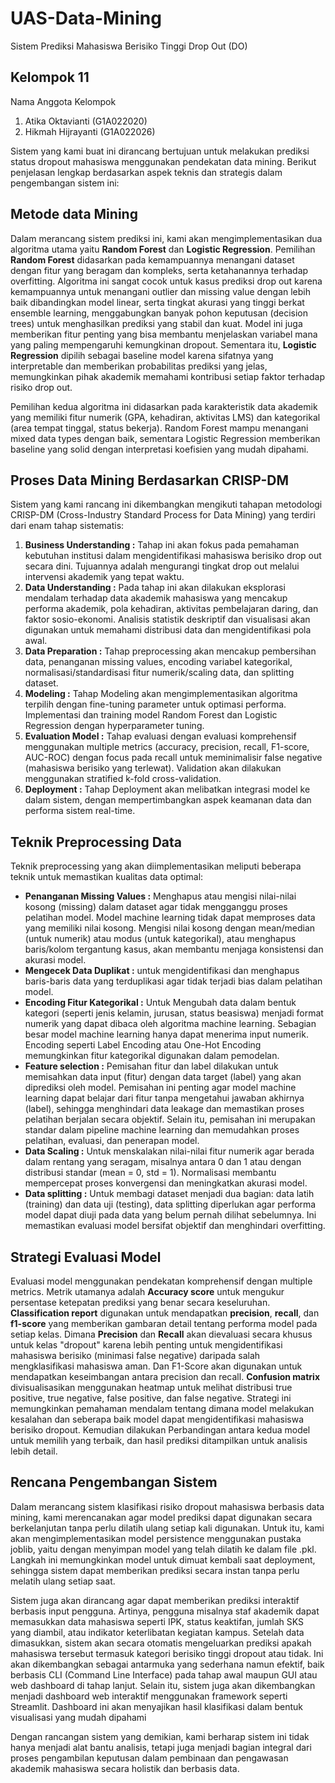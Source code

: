 # UAS-Data-Mining
Sistem Prediksi Mahasiswa Berisiko Tinggi Drop Out (DO)

## Kelompok 11
Nama Anggota Kelompok
1. Atika Oktavianti (G1A022020)
2. Hikmah Hijrayanti (G1A022026)

Sistem yang kami buat ini dirancang bertujuan untuk melakukan prediksi status dropout mahasiswa menggunakan pendekatan data mining. Berikut penjelasan lengkap berdasarkan aspek teknis dan strategis dalam pengembangan sistem ini:

## Metode data Mining
Dalam merancang sistem prediksi ini, kami akan mengimplementasikan dua algoritma utama yaitu **Random Forest** dan **Logistic Regression**. Pemilihan **Random Forest** didasarkan pada kemampuannya menangani dataset dengan fitur yang beragam dan kompleks, serta ketahanannya terhadap overfitting. Algoritma ini sangat cocok untuk kasus prediksi drop out karena kemampuannya untuk menangani outlier dan missing value dengan lebih baik dibandingkan model linear, serta tingkat akurasi yang tinggi berkat ensemble learning, menggabungkan banyak pohon keputusan (decision trees) untuk menghasilkan prediksi yang stabil dan kuat. Model ini juga memberikan fitur penting yang bisa membantu menjelaskan variabel mana yang paling mempengaruhi kemungkinan dropout. Sementara itu, **Logistic Regression** dipilih sebagai baseline model karena sifatnya yang interpretable dan memberikan probabilitas prediksi yang jelas, memungkinkan pihak akademik memahami kontribusi setiap faktor terhadap risiko drop out.

Pemilihan kedua algoritma ini didasarkan pada karakteristik data akademik yang memiliki fitur numerik (GPA, kehadiran, aktivitas LMS) dan kategorikal (area tempat tinggal, status bekerja). Random Forest mampu menangani mixed data types dengan baik, sementara Logistic Regression memberikan baseline yang solid dengan interpretasi koefisien yang mudah dipahami.

## Proses Data Mining Berdasarkan CRISP-DM
Sistem yang kami rancang ini dikembangkan mengikuti tahapan metodologi CRISP-DM (Cross-Industry Standard Process for Data Mining) yang terdiri dari enam tahap sistematis:

1. **Business Understanding :** Tahap ini akan fokus pada pemahaman kebutuhan institusi dalam mengidentifikasi mahasiswa berisiko drop out secara dini. Tujuannya adalah mengurangi tingkat drop out melalui intervensi akademik yang tepat waktu.
2. **Data Understanding :** Pada tahap ini akan dilakukan eksplorasi mendalam terhadap data akademik mahasiswa yang mencakup performa akademik, pola kehadiran, aktivitas pembelajaran daring, dan faktor sosio-ekonomi. Analisis statistik deskriptif dan visualisasi akan digunakan untuk memahami distribusi data dan mengidentifikasi pola awal.
3. **Data Preparation :** Tahap preprocessing akan mencakup pembersihan data, penanganan missing values, encoding variabel kategorikal, normalisasi/standardisasi fitur numerik/scaling data, dan splitting dataset.
4. **Modeling :** Tahap Modeling akan mengimplementasikan algoritma terpilih dengan fine-tuning parameter untuk optimasi performa. Implementasi dan training model Random Forest dan Logistic Regression dengan hyperparameter tuning.
5. **Evaluation Model :** Tahap evaluasi dengan evaluasi komprehensif menggunakan multiple metrics (accuracy, precision, recall, F1-score, AUC-ROC) dengan focus pada recall untuk meminimalisir false negative (mahasiswa berisiko yang terlewat). Validation akan dilakukan menggunakan stratified k-fold cross-validation.
6. **Deployment :** Tahap Deployment akan melibatkan integrasi model ke dalam sistem, dengan mempertimbangkan aspek keamanan data dan performa sistem real-time.

## Teknik Preprocessing Data
Teknik preprocessing yang akan diimplementasikan meliputi beberapa teknik untuk memastikan kualitas data optimal:

* **Penanganan Missing Values :** Menghapus atau mengisi nilai-nilai kosong (missing) dalam dataset agar tidak mengganggu proses pelatihan model. Model machine learning tidak dapat memproses data yang memiliki nilai kosong. Mengisi nilai kosong dengan mean/median (untuk numerik) atau modus (untuk kategorikal), atau menghapus baris/kolom tergantung kasus, akan membantu menjaga konsistensi dan akurasi model.
* **Mengecek Data Duplikat :** untuk mengidentifikasi dan menghapus baris-baris data yang terduplikasi agar tidak terjadi bias dalam pelatihan model.
* **Encoding Fitur Kategorikal :** Untuk Mengubah data dalam bentuk kategori (seperti jenis kelamin, jurusan, status beasiswa) menjadi format numerik yang dapat dibaca oleh algoritma machine learning. Sebagian besar model machine learning hanya dapat menerima input numerik. Encoding seperti Label Encoding atau One-Hot Encoding memungkinkan fitur kategorikal digunakan dalam pemodelan.
* **Feature selection :** Pemisahan fitur dan label dilakukan untuk memisahkan data input (fitur) dengan data target (label) yang akan diprediksi oleh model. Pemisahan ini penting agar model machine learning dapat belajar dari fitur tanpa mengetahui jawaban akhirnya (label), sehingga menghindari data leakage dan memastikan proses pelatihan berjalan secara objektif. Selain itu, pemisahan ini merupakan standar dalam pipeline machine learning dan memudahkan proses pelatihan, evaluasi, dan penerapan model.
* **Data Scaling :** Untuk menskalakan nilai-nilai fitur numerik agar berada dalam rentang yang seragam, misalnya antara 0 dan 1 atau dengan distribusi standar (mean = 0, std = 1). Normalisasi membantu mempercepat proses konvergensi dan meningkatkan akurasi model.
* **Data splitting :** Untuk membagi dataset menjadi dua bagian: data latih (training) dan data uji (testing), data splitting diperlukan agar performa model dapat diuji pada data yang belum pernah dilihat sebelumnya. Ini memastikan evaluasi model bersifat objektif dan menghindari overfitting.

## Strategi Evaluasi Model
Evaluasi model menggunakan pendekatan komprehensif dengan multiple metrics. Metrik utamanya adalah **Accuracy score** untuk mengukur persentase ketepatan prediksi yang benar secara keseluruhan. **Classification report** digunakan untuk mendapatkan **precision**, **recall**, dan **f1-score** yang memberikan gambaran detail tentang performa model pada setiap kelas. Dimana **Precision** dan **Recall** akan dievaluasi secara khusus untuk kelas "dropout" karena lebih penting untuk mengidentifikasi mahasiswa berisiko (minimasi false negative) daripada salah mengklasifikasi mahasiswa aman. Dan F1-Score akan digunakan untuk mendapatkan keseimbangan antara precision dan recall. **Confusion matrix** divisualisasikan menggunakan heatmap untuk melihat distribusi true positive, true negative, false positive, dan false negative. Strategi ini memungkinkan pemahaman mendalam tentang dimana model melakukan kesalahan dan seberapa baik model dapat mengidentifikasi mahasiswa berisiko dropout. Kemudian dilakukan Perbandingan antara kedua model untuk memilih yang terbaik, dan hasil prediksi ditampilkan untuk analisis lebih detail.

## Rencana Pengembangan Sistem
Dalam merancang sistem klasifikasi risiko dropout mahasiswa berbasis data mining, kami merencanakan agar model prediksi dapat digunakan secara berkelanjutan tanpa perlu dilatih ulang setiap kali digunakan. Untuk itu, kami akan mengimplementasikan model persistence menggunakan pustaka joblib, yaitu dengan menyimpan model yang telah dilatih ke dalam file .pkl. Langkah ini memungkinkan model untuk dimuat kembali saat deployment, sehingga sistem dapat memberikan prediksi secara instan tanpa perlu melatih ulang setiap saat.

Sistem juga akan dirancang agar dapat memberikan prediksi interaktif berbasis input pengguna. Artinya, pengguna misalnya staf akademik dapat memasukkan data mahasiswa seperti IPK, status keaktifan, jumlah SKS yang diambil, atau indikator keterlibatan kegiatan kampus. Setelah data dimasukkan, sistem akan secara otomatis mengeluarkan prediksi apakah mahasiswa tersebut termasuk kategori berisiko tinggi dropout atau tidak. Ini akan dikembangkan sebagai antarmuka yang sederhana namun efektif, baik berbasis CLI (Command Line Interface) pada tahap awal maupun GUI atau web dashboard di tahap lanjut. Selain itu, sistem juga akan dikembangkan menjadi dashboard web interaktif menggunakan framework seperti Streamlit. Dashboard ini akan menyajikan hasil klasifikasi dalam bentuk visualisasi yang mudah dipahami

Dengan rancangan sistem yang demikian, kami berharap sistem ini tidak hanya menjadi alat bantu analisis, tetapi juga menjadi bagian integral dari proses pengambilan keputusan dalam pembinaan dan pengawasan akademik mahasiswa secara holistik dan berbasis data.
